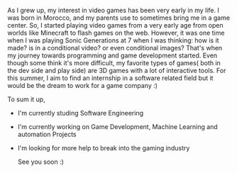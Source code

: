As I grew up, my interest in video games has been very early in my life. I was born in Morocco, and my parents use to sometimes bring me in a game center. So, I started playing video games from a very early age from open worlds like Minecraft to flash games on the web. However, it was one time when I was playing Sonic Generations at 7 when I was thinking: how is it made? is in a conditional video? or even conditional images? That's when my journey towards programming and game development started. Even though some think it's more difficult, my favorite types of games( both in the dev side and play side) are 3D games with a lot of interactive tools. For this summer, I aim to find an internship in a software related field but it would be the dream to work for a game company :)

To sum it up,
- I'm currently studing Software Engineering
- I'm currently working on Game Development, Machine Learning and automation Projects
- I'm looking for more help to break into the gaming industry

  See you soon :)
<!--
**youssefjango/youssefjango** is a ✨ _special_ ✨ repository because its `README.md` (this file) appears on your GitHub profile.

Here are some ideas to get you started:

- 🔭 I’m currently working on ...
- 🌱 I’m currently learning ...
- 👯 I’m looking to collaborate on ...
- 🤔 I’m looking for help with ...
- 💬 Ask me about ...
- 📫 How to reach me: ...
- 😄 Pronouns: ...
- ⚡ Fun fact: ...
-->
